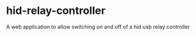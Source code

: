 # hid-relay-controller
A web application to allow switching on and off of a hid usb relay controller
